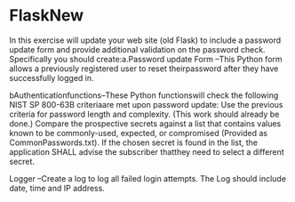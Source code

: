 # FlaskNew

In this exercise will update your web site (old Flask) to include a password update form and provide additional validation on the password check. Specifically you should create:a.Password update Form –This Python form allows a previously registered user to reset theirpassword after they have successfully logged in.

bAuthenticationfunctions–These Python functionswill check the following NIST SP 800-63B criteriaare met upon password update: Use the previous criteria for password length and complexity. (This work should already be done.) Compare the prospective secrets against a list that contains values known to be commonly-used, expected, or compromised (Provided as CommonPasswords.txt). If the chosen secret is found in the list, the application SHALL advise the subscriber thatthey need to select a different secret.

Logger –Create a log to log all failed login attempts. The Log should include date, time and IP address.
